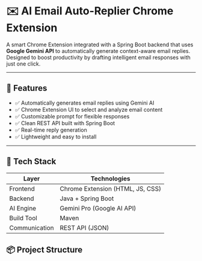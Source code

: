 # ✉️ AI Email Auto-Replier Chrome Extension

A smart Chrome Extension integrated with a Spring Boot backend that uses **Google Gemini API** to automatically generate context-aware email replies. Designed to boost productivity by drafting intelligent email responses with just one click.

---

## 🚀 Features

- ✅ Automatically generates email replies using Gemini AI
- ✅ Chrome Extension UI to select and analyze email content
- ✅ Customizable prompt for flexible responses
- ✅ Clean REST API built with Spring Boot
- ✅ Real-time reply generation
- ✅ Lightweight and easy to install

---

## 🧠 Tech Stack

| Layer       | Technologies                      |
|------------|-----------------------------------|
| Frontend    | Chrome Extension (HTML, JS, CSS) |
| Backend     | Java + Spring Boot                |
| AI Engine   | Gemini Pro (Google AI API)        |
| Build Tool  | Maven                             |
| Communication | REST API (JSON)                |


## 📦 Project Structure


